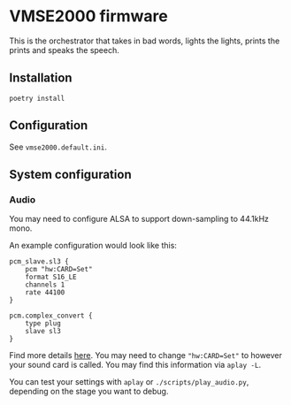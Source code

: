 # VMSE2000 firmware

This is the orchestrator that takes in bad words, lights the lights,
prints the prints and speaks the speech.

## Installation

    poetry install

## Configuration

See `vmse2000.default.ini`.

## System configuration

### Audio

You may need to configure ALSA to support down-sampling
to 44.1kHz mono.

An example configuration would look like this:

    pcm_slave.sl3 {
        pcm "hw:CARD=Set"
        format S16_LE
        channels 1
        rate 44100
    }

    pcm.complex_convert {
        type plug
        slave sl3
    }

Find more details [here](https://www.alsa-project.org/main/index.php/Asoundrc).
You may need to change `"hw:CARD=Set"` to however your sound card is called.
You may find this information via `aplay -L`.

You can test your settings with `aplay` or `./scripts/play_audio.py`,
depending on the stage you want to debug.
